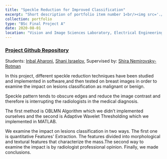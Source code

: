 ```yaml
---
title: "Speckle Reduction for Improved Classification"
excerpt: "Short description of portfolio item number 1<br/><img src='./../images/Speckle_Pic_1.png' width="250"/>"
collection: portfolio
type: "BSc Final Project A"
date: 2020-08-01
location: "Vision and Image Sciences Laboratory, Electrical Engineering department, Technion"
---
```


### [Project Github Repository](https://github.com/shani1610/Speckle-Reduction-for-Improved-Classification)

Students: [Inbal Aharoni](mailto:AHARONINBAL@gmail.com),  [Shani Israelov](mailto:shani1610@gmail.com), Supervised by: [Shira Nemirovsky-Rotman](mailto:nshira@campus.technion.ac.il)

In this project, different speckle reduction techniques have been studied and implemented in software,and then tested on breast images in order to examine the impact on lesions classification as malignant or benign.

Speckle pattern tends to obscure edges and reduce the image contrast and therefore is interrupting the radiologists in the medical diagnosis.

The first method is OBLMN Algorithm which we didn’t implemented ourselves
and the second is Adaptive Wavelet Thresholding which we implemented in MATLAB. 

We examine the impact on lesions classification in two ways. 
The first one is quantitative Features' Extraction. The features divided into morphological and textural features that characterize the mass.The second way to examine the impact is by radiologist professional opinion. Finally, we made conclusions. 
